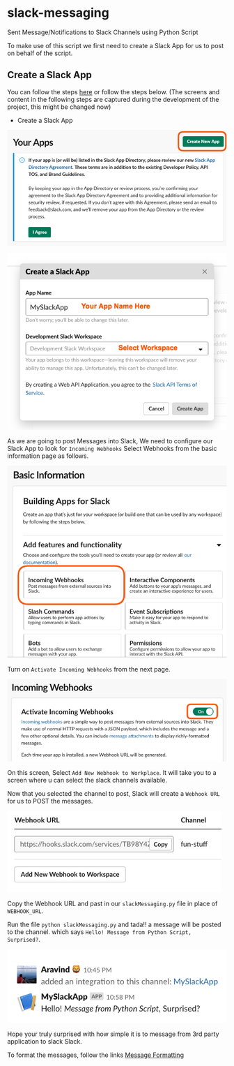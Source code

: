 # slack-messaging
Sent Message/Notifications to Slack Channels using Python Script

To make use of this script we first need to create a Slack App for us to post on behalf of the script.

## Create a Slack App

You can follow the steps [here](https://api.slack.com/apps) or follow the steps below. (The screens and content in the following steps are captured during the development of the project, this might be changed now)

- Create a Slack App

![Full screen](instruction-images/step-1.png)

![Full screen](instruction-images/step-2.png)

As we are going to post Messages into Slack, We need to configure our Slack App to look for `Incoming Webhooks`
Select Webhooks from the basic information page as follows.

![Full screen](instruction-images/step-3.png)

Turn on `Activate Incoming Webhooks` from the next page.

![Full screen](instruction-images/step-4.png)

On this screen, Select `Add New Webhook to Workplace`. It will take you to a screen where u can select the slack channels available.

Now that you selected the channel to post, Slack will create a `Webhook URL` for us to POST the messages.

![Full screen](instruction-images/step-5.png)

Copy the Webhook URL and past in our `slackMessaging.py` file in place of `WEBHOOK_URL`.

Run the file `python slackMessaging.py` and tada!! a message will be posted to the channel. which says `Hello! Message from Python Script, Surprised?`.

![Full screen](instruction-images/slack-message.png)

Hope your truly surprised with how simple it is to message from 3rd party application to slack Slack.

To format the messages, follow the links [Message Formatting](https://api.slack.com/docs/messages/builder)
